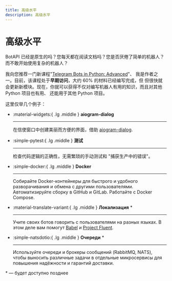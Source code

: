 ```yaml
---
title: 高级水平
description: 高级水平
---
```


<!-- 
    图标可在此处找到:
    https://squidfunk.github.io/mkdocs-material/reference/icons-emojis/
-->

# 高级水平

BotAPI 已经是原生的吗？您每天都在阅读文档吗？您是否厌倦了简单的机器人？
而不敢开始使用复杂的机器人？

我向您推荐一门新课程"[Telegram Bots in Python: Advanced](https://stepik.org/a/153850?utm_source=aiogram3guide&utm_medium=web&utm_campaign=promo_page)"、
我是作者之一。目前，该课程处于**早期访问**，大约 60% 的材料已经编写完成，但
但很快就会更新新模块。现在，你就可以获得不仅对编写机器人有用的知识，而且对其他 Python 项目也有用、
还能用于其他 Python 项目。

这里仅举几个例子：

<div class="grid cards" markdown>

-   :material-widgets:{ .lg .middle } __aiogram-dialog__

    ---

    在信使窗口中创建美丽而方便的界面，借助
    [aiogram-dialog](https://github.com/Tishka17/aiogram_dialog).

  - :simple-pytest:{ .lg .middle } __测试__

      ---

      检查代码逻辑的正确性，无需繁琐的手动测试和 "捕获生产中的错误"。

-   :simple-docker:{ .lg .middle } __Docker__

    ---

    Собирайте Docker-контейнеры для быстрого и удобного разворачивания и обмена 
    с другими пользователями. Автоматизируйте сборку в GitHub и GitLab. Работайте с Docker Compose.

-   :material-translate-variant:{ .lg .middle } __Локализация__ *

    ---

    Учите своих ботов говорить с пользователями на разных языках. 
    В этом деле вам помогут [Babel](https://github.com/python-babel/babel)
    и [Project Fluent](https://projectfluent.org/).

-   :simple-natsdotio:{ .lg .middle } __Очереди__ *

    ---

    Используйте очереди и брокеры сообщений (RabbitMQ, NATS),
    чтобы выносить различные задачи в отдельные микросервисы для 
    повышения надёжности и гарантий доставки.

</div>

\* — будет доступно позднее 
